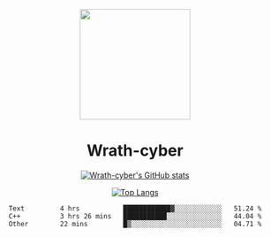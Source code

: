 <div align="center">
  <img src="https://avatars.githubusercontent.com/u/73003857?v=4" width="200px"/>
  <h1>Wrath-cyber</h1>

[![Wrath-cyber's GitHub stats](https://github-readme-stats.vercel.app/api?username=Wrath-cyber&show_icons=true&theme=synthwave)](https://github.com/anuraghazra/github-readme-stats)

[![Top Langs](https://github-readme-stats.vercel.app/api/top-langs/?username=Wrath-cyber&layout=compact&theme=synthwave)](https://github.com/Wrath-cyber/github-readme-stats)
 
<!--START_SECTION:waka-->

```text
Text         4 hrs           ████████████▓░░░░░░░░░░░░   51.24 %
C++          3 hrs 26 mins   ███████████░░░░░░░░░░░░░░   44.04 %
Other        22 mins         █▒░░░░░░░░░░░░░░░░░░░░░░░   04.71 %
```

<!--END_SECTION:waka-->
